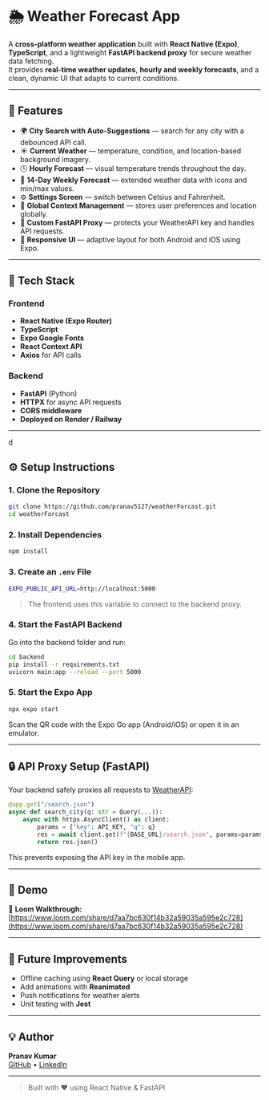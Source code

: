 # 🌦️ Weather Forecast App

A **cross-platform weather application** built with **React Native (Expo)**, **TypeScript**, and a lightweight **FastAPI backend proxy** for secure weather data fetching.  
It provides **real-time weather updates**, **hourly and weekly forecasts**, and a clean, dynamic UI that adapts to current conditions.

---

## 🚀 Features

- 🌍 **City Search with Auto-Suggestions** — search for any city with a debounced API call.  
- ☀️ **Current Weather** — temperature, condition, and location-based background imagery.  
- 🕓 **Hourly Forecast** — visual temperature trends throughout the day.  
- 📅 **14-Day Weekly Forecast** — extended weather data with icons and min/max values.  
- ⚙️ **Settings Screen** — switch between Celsius and Fahrenheit.  
- 💾 **Global Context Management** — stores user preferences and location globally.  
- 🧠 **Custom FastAPI Proxy** — protects your WeatherAPI key and handles API requests.  
- 🎨 **Responsive UI** — adaptive layout for both Android and iOS using Expo.

---

## 🧩 Tech Stack

### Frontend
- **React Native (Expo Router)**
- **TypeScript**
- **Expo Google Fonts**
- **React Context API**
- **Axios** for API calls

### Backend
- **FastAPI** (Python)
- **HTTPX** for async API requests
- **CORS middleware**
- **Deployed on Render / Railway**

---

d

## ⚙️ Setup Instructions

### 1. Clone the Repository
```bash
git clone https://github.com/pranav5127/weatherForcast.git
cd weatherForcast
```

### 2. Install Dependencies
```bash
npm install
```

### 3. Create an `.env` File
```bash
EXPO_PUBLIC_API_URL=http://localhost:5000
```

> The frontend uses this variable to connect to the backend proxy.

### 4. Start the FastAPI Backend
Go into the backend folder and run:

```bash
cd backend
pip install -r requirements.txt
uvicorn main:app --reload --port 5000
```

### 5. Start the Expo App
```bash
npx expo start
```

Scan the QR code with the Expo Go app (Android/iOS) or open it in an emulator.

---

## 🔒 API Proxy Setup (FastAPI)

Your backend safely proxies all requests to [WeatherAPI](https://www.weatherapi.com/):

```python
@app.get("/search.json")
async def search_city(q: str = Query(...)):
    async with httpx.AsyncClient() as client:
        params = {"key": API_KEY, "q": q}
        res = await client.get(f"{BASE_URL}/search.json", params=params)
        return res.json()
```

This prevents exposing the API key in the mobile app.

---

## 📱 Demo

🎥 **Loom Walkthrough:**  
[https://www.loom.com/share/d7aa7bc630f14b32a59035a595e2c728](https://www.loom.com/share/d7aa7bc630f14b32a59035a595e2c728)

---

## 🧭 Future Improvements
- Offline caching using **React Query** or local storage  
- Add animations with **Reanimated**  
- Push notifications for weather alerts  
- Unit testing with **Jest**

---

## 💡 Author

**Pranav Kumar**  
[GitHub](https://github.com/pranav5127) • [LinkedIn](https://linkedin.com/in/pranav5127)

---

> Built with ❤️ using React Native & FastAPI
